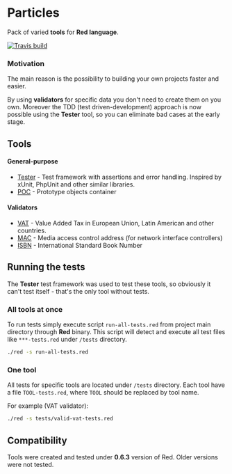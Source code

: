 # Particles

Pack of varied **tools** for **Red language**.

[![Travis build](https://travis-ci.org/koksyn/particles.svg?branch=master)](https://travis-ci.org/koksyn/particles)

### Motivation

The main reason is the possibility to building your own projects faster and easier.

By using **validators** for specific data you don't need to create them on you own. Moreover the TDD (test driven-development) approach is now possible using the **Tester** tool, so you can eliminate bad cases at the early stage. 

## Tools 

#### General-purpose

* [Tester](docs/tester.md) - Test framework with assertions and error handling. Inspired by xUnit, PhpUnit and other similar libraries.
* [POC](docs/poc.md) - Prototype objects container

#### Validators

* [VAT](docs/validators.md) - Value Added Tax in European Union, Latin American and other countries.
* [MAC](docs/validators.md) - Media access control address (for network interface controllers)
* [ISBN](docs/validators.md) - International Standard Book Number

## Running the tests

The **Tester** test framework was used to test these tools, so obviously it can't test itself - that's the only tool without tests.

### All tools at once

To run tests simply execute script `run-all-tests.red` from project main directory through **Red** binary.
This script will detect and execute all test files like `***-tests.red` under `/tests` directory.

```bash
./red -s run-all-tests.red
```

### One tool

All tests for specific tools are located under `/tests` directory.
Each tool have a file `TOOL-tests.red`, where `TOOL` should be replaced by tool name.

For example (VAT validator):
 
```bash
./red -s tests/valid-vat-tests.red
```

## Compatibility

Tools were created and tested under **0.6.3** version of Red. Older versions were not tested.
